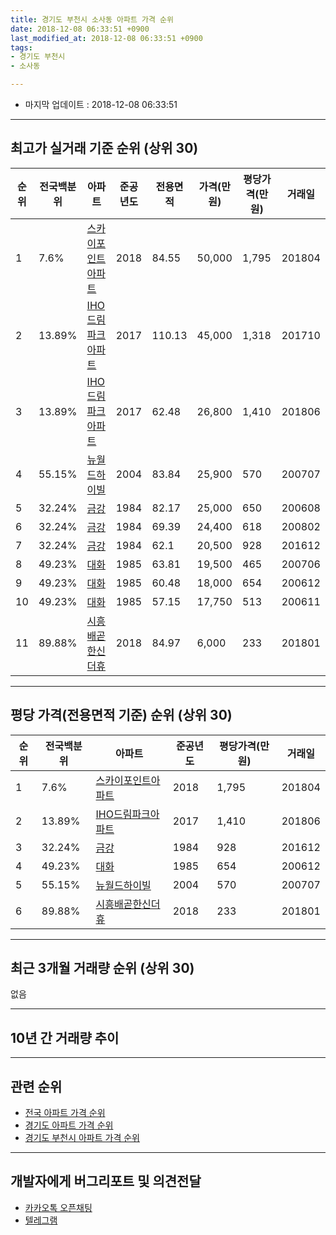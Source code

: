 ```yaml
---
title: 경기도 부천시 소사동 아파트 가격 순위
date: 2018-12-08 06:33:51 +0900
last_modified_at: 2018-12-08 06:33:51 +0900
tags:
- 경기도 부천시
- 소사동

---
```


* 마지막 업데이트 : 2018-12-08 06:33:51

---

## 최고가 실거래 기준 순위 (상위 30)


|순위|전국백분위|아파트|준공년도|전용면적|가격(만원)|평당가격(만원)|거래일|
|---|---|---|---|---|---|---|---|
|1|7.6%|[스카이포인트아파트](https://search.naver.com/search.naver?query=%EA%B2%BD%EA%B8%B0%EB%8F%84+%EB%B6%80%EC%B2%9C%EC%8B%9C+%EC%86%8C%EC%82%AC%EB%8F%99+%EC%8A%A4%EC%B9%B4%EC%9D%B4%ED%8F%AC%EC%9D%B8%ED%8A%B8%EC%95%84%ED%8C%8C%ED%8A%B8)|2018|84.55|50,000|1,795|201804|
|2|13.89%|[IHO드림파크아파트](https://search.naver.com/search.naver?query=%EA%B2%BD%EA%B8%B0%EB%8F%84+%EB%B6%80%EC%B2%9C%EC%8B%9C+%EC%86%8C%EC%82%AC%EB%8F%99+IHO%EB%93%9C%EB%A6%BC%ED%8C%8C%ED%81%AC%EC%95%84%ED%8C%8C%ED%8A%B8)|2017|110.13|45,000|1,318|201710|
|3|13.89%|[IHO드림파크아파트](https://search.naver.com/search.naver?query=%EA%B2%BD%EA%B8%B0%EB%8F%84+%EB%B6%80%EC%B2%9C%EC%8B%9C+%EC%86%8C%EC%82%AC%EB%8F%99+IHO%EB%93%9C%EB%A6%BC%ED%8C%8C%ED%81%AC%EC%95%84%ED%8C%8C%ED%8A%B8)|2017|62.48|26,800|1,410|201806|
|4|55.15%|[뉴월드하이빌](https://search.naver.com/search.naver?query=%EA%B2%BD%EA%B8%B0%EB%8F%84+%EB%B6%80%EC%B2%9C%EC%8B%9C+%EC%86%8C%EC%82%AC%EB%8F%99+%EB%89%B4%EC%9B%94%EB%93%9C%ED%95%98%EC%9D%B4%EB%B9%8C)|2004|83.84|25,900|570|200707|
|5|32.24%|[금강](https://search.naver.com/search.naver?query=%EA%B2%BD%EA%B8%B0%EB%8F%84+%EB%B6%80%EC%B2%9C%EC%8B%9C+%EC%86%8C%EC%82%AC%EB%8F%99+%EA%B8%88%EA%B0%95)|1984|82.17|25,000|650|200608|
|6|32.24%|[금강](https://search.naver.com/search.naver?query=%EA%B2%BD%EA%B8%B0%EB%8F%84+%EB%B6%80%EC%B2%9C%EC%8B%9C+%EC%86%8C%EC%82%AC%EB%8F%99+%EA%B8%88%EA%B0%95)|1984|69.39|24,400|618|200802|
|7|32.24%|[금강](https://search.naver.com/search.naver?query=%EA%B2%BD%EA%B8%B0%EB%8F%84+%EB%B6%80%EC%B2%9C%EC%8B%9C+%EC%86%8C%EC%82%AC%EB%8F%99+%EA%B8%88%EA%B0%95)|1984|62.1|20,500|928|201612|
|8|49.23%|[대화](https://search.naver.com/search.naver?query=%EA%B2%BD%EA%B8%B0%EB%8F%84+%EB%B6%80%EC%B2%9C%EC%8B%9C+%EC%86%8C%EC%82%AC%EB%8F%99+%EB%8C%80%ED%99%94)|1985|63.81|19,500|465|200706|
|9|49.23%|[대화](https://search.naver.com/search.naver?query=%EA%B2%BD%EA%B8%B0%EB%8F%84+%EB%B6%80%EC%B2%9C%EC%8B%9C+%EC%86%8C%EC%82%AC%EB%8F%99+%EB%8C%80%ED%99%94)|1985|60.48|18,000|654|200612|
|10|49.23%|[대화](https://search.naver.com/search.naver?query=%EA%B2%BD%EA%B8%B0%EB%8F%84+%EB%B6%80%EC%B2%9C%EC%8B%9C+%EC%86%8C%EC%82%AC%EB%8F%99+%EB%8C%80%ED%99%94)|1985|57.15|17,750|513|200611|
|11|89.88%|[시흥배곧한신더휴](https://search.naver.com/search.naver?query=%EA%B2%BD%EA%B8%B0%EB%8F%84+%EB%B6%80%EC%B2%9C%EC%8B%9C+%EC%86%8C%EC%82%AC%EB%8F%99+%EC%8B%9C%ED%9D%A5%EB%B0%B0%EA%B3%A7%ED%95%9C%EC%8B%A0%EB%8D%94%ED%9C%B4)|2018|84.97|6,000|233|201801|


---

## 평당 가격(전용면적 기준) 순위 (상위 30)


|순위|전국백분위|아파트|준공년도|평당가격(만원)|거래일|
|---|---|---|---|---|---|
|1|7.6%|[스카이포인트아파트](https://search.naver.com/search.naver?query=%EA%B2%BD%EA%B8%B0%EB%8F%84+%EB%B6%80%EC%B2%9C%EC%8B%9C+%EC%86%8C%EC%82%AC%EB%8F%99+%EC%8A%A4%EC%B9%B4%EC%9D%B4%ED%8F%AC%EC%9D%B8%ED%8A%B8%EC%95%84%ED%8C%8C%ED%8A%B8)|2018|1,795|201804|
|2|13.89%|[IHO드림파크아파트](https://search.naver.com/search.naver?query=%EA%B2%BD%EA%B8%B0%EB%8F%84+%EB%B6%80%EC%B2%9C%EC%8B%9C+%EC%86%8C%EC%82%AC%EB%8F%99+IHO%EB%93%9C%EB%A6%BC%ED%8C%8C%ED%81%AC%EC%95%84%ED%8C%8C%ED%8A%B8)|2017|1,410|201806|
|3|32.24%|[금강](https://search.naver.com/search.naver?query=%EA%B2%BD%EA%B8%B0%EB%8F%84+%EB%B6%80%EC%B2%9C%EC%8B%9C+%EC%86%8C%EC%82%AC%EB%8F%99+%EA%B8%88%EA%B0%95)|1984|928|201612|
|4|49.23%|[대화](https://search.naver.com/search.naver?query=%EA%B2%BD%EA%B8%B0%EB%8F%84+%EB%B6%80%EC%B2%9C%EC%8B%9C+%EC%86%8C%EC%82%AC%EB%8F%99+%EB%8C%80%ED%99%94)|1985|654|200612|
|5|55.15%|[뉴월드하이빌](https://search.naver.com/search.naver?query=%EA%B2%BD%EA%B8%B0%EB%8F%84+%EB%B6%80%EC%B2%9C%EC%8B%9C+%EC%86%8C%EC%82%AC%EB%8F%99+%EB%89%B4%EC%9B%94%EB%93%9C%ED%95%98%EC%9D%B4%EB%B9%8C)|2004|570|200707|
|6|89.88%|[시흥배곧한신더휴](https://search.naver.com/search.naver?query=%EA%B2%BD%EA%B8%B0%EB%8F%84+%EB%B6%80%EC%B2%9C%EC%8B%9C+%EC%86%8C%EC%82%AC%EB%8F%99+%EC%8B%9C%ED%9D%A5%EB%B0%B0%EA%B3%A7%ED%95%9C%EC%8B%A0%EB%8D%94%ED%9C%B4)|2018|233|201801|


---

## 최근 3개월 거래량 순위 (상위 30)

없음

---

## 10년 간 거래량 추이


<div style="width:100%;">
    <canvas id="deal_progress" height="250"></canvas>
</div>

<script>
new Chart(document.getElementById("deal_progress"), {
    type: 'line',
    data: {
        labels: ['200812','200901','200902','200903','200904','200905','200906','200907','200908','200909','200910','200911','200912','201001','201002','201003','201004','201005','201006','201007','201008','201009','201010','201011','201012','201101','201102','201103','201104','201105','201106','201107','201108','201109','201110','201111','201112','201201','201202','201203','201204','201205','201206','201207','201208','201209','201210','201211','201212','201301','201302','201303','201304','201305','201306','201307','201308','201309','201310','201311','201312','201401','201402','201403','201404','201405','201406','201407','201408','201409','201410','201411','201412','201501','201502','201503','201504','201505','201506','201507','201508','201509','201510','201511','201512','201601','201602','201603','201604','201605','201606','201607','201608','201609','201610','201611','201612','201701','201702','201703','201704','201705','201706','201707','201708','201709','201710','201711','201712','201801','201802','201803','201804','201805','201806','201807','201808','201809','201810','201811','201812'],
        datasets: [{
            label: '실거래 수',
            pointRadius: 1,
            data: [0, 0, 0, 0, 0, 0, 0, 3, 0, 1, 1, 0, 1, 0, 0, 0, 0, 0, 0, 0, 2, 0, 3, 1, 1, 0, 2, 0, 0, 0, 0, 0, 0, 0, 2, 0, 0, 0, 0, 0, 0, 0, 0, 0, 0, 0, 0, 0, 0, 0, 1, 1, 0, 0, 0, 0, 0, 0, 0, 0, 0, 0, 0, 0, 0, 0, 0, 0, 0, 0, 0, 0, 0, 0, 0, 0, 1, 0, 0, 1, 2, 0, 0, 0, 1, 0, 0, 1, 0, 4, 0, 0, 0, 0, 2, 0, 1, 0, 0, 1, 0, 1, 0, 0, 1, 1, 3, 2, 0, 5, 0, 1, 4, 1, 2, 1, 3, 0, 0, 0, 0],
            borderColor: "rgba(255, 201, 14, 1)",
            backgroundColor: "rgba(255, 201, 14, 0.5)",
            fill: true,
        }]
    },
    options: {
        responsive: true,
        title: {
            display: true,
            text: '10년간 거래량 추이'
        },
        tooltips: {
            mode: 'index',
            intersect: false,
        },
        hover: {
            mode: 'nearest',
            intersect: true
        },
        scales: {
            xAxes: [{
                display: true,
                scaleLabel: {
                    display: true,
                    labelString: '년/월'
                }
            }],
            yAxes: [{
                display: true,
                ticks: {
                    suggestedMin: 0,
                },
                scaleLabel: {
                    display: true,
                    labelString: '실거래 수'
                }
            }]
        }
    }
});

</script>


---

## 관련 순위

- [전국 아파트 가격 순위](https://inasie.github.io/apt-ranking/전국)
- [경기도 아파트 가격 순위](https://inasie.github.io/apt-ranking/경기도)
- [경기도 부천시 아파트 가격 순위](https://inasie.github.io/apt-ranking/경기도-부천시)


---

## 개발자에게 버그리포트 및 의견전달

- [카카오톡 오픈채팅](https://open.kakao.com/o/gLJUAP4)
- [텔레그램](https://t.me/inasie)

